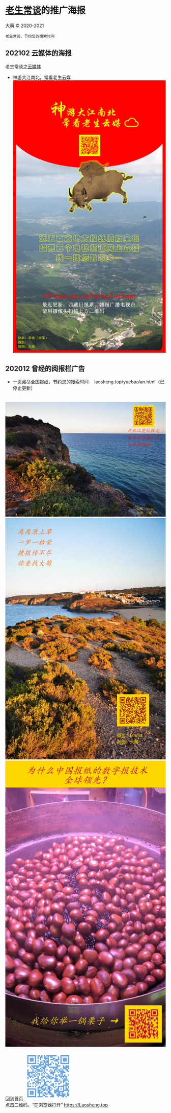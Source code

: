 [老生常谈](.. )的推广海报
=========================
大萌 © 2020-2021

	老生常谈，节约您的搜索时间

202102 云媒体的海报
-------------------

老生常谈之[云媒体](../fly )
* 神游大江南北，常看老生云媒
　![](神游大江南北，常看老生云媒.jpg)


202012 曾经的阅报栏广告
-----------------------

* 一页阅尽全国报纸，节约您的搜索时间
　laosheng.top/yuebaolan.html（已停止更新）

　![](江花江水阅报栏.jpg)
　![](离离原上草.jpg)
　![](数字报全球领先之一锅栗子.jpg)



回到首页
<a href=".." title="返回老生常谈首页"><img src="../indexQR-Blue.png" /></a>  
点击二维码，“在浏览器打开” https://Laosheng.top
